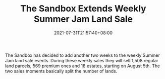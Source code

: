 ﻿---
title: "The Sandbox Extends Weekly Summer Jam Land Sale"
date: 2021-07-31T21:57:40+08:00
lastmod: 2021-07-31T16:45:40+08:00
draft: false
authors: ["Eva"]
description: "The Sandbox has decided to add another two weeks to the weekly Summer Jam land sale events. During these weekly sales they will sell 1,508 regular land parcels, 569 premium ones and 18 estates, starting on August 5th. The two sales moments basically split the number of lands."
featuredImage: "the-sandbox-extends-weekly-summer-jam-land-sale.png"
tags: ["Virtual World","Play to Earn"]
categories: ["news"]
news: ["Virtual World"]
weight: 
lightgallery: true
pinned: false
recommend: false
recommend1: false
---

The Sandbox has decided to add another two weeks to the weekly Summer Jam land sale events. During these weekly sales they will sell 1,508 regular land parcels, 569 premium ones and 18 estates, starting on August 5th. The two sales moments basically split the number of lands.

<!--more-->

